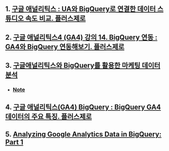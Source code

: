 ## 1. [구글 애널리틱스 : UA와 BigQuery로 연결한 데이터 스튜디오 속도 비교. 플러스제로](https://www.youtube.com/watch?v=lLPch1J2E6U&ab_channel=PlusZero)

## 2. [구글 애널리틱스4 (GA4) 강의 14. BigQuery 연동 : GA4와 BigQuery 연동해보기. 플러스제로](https://www.youtube.com/watch?v=NKElVGkiNFU&ab_channel=PlusZero)

## 3. [구글애널리틱스와 BigQuery를 활용한 마케팅 데이터분석](https://www.youtube.com/watch?v=DS18mM2PE1I&ab_channel=%EB%A9%94%EA%B0%80%EC%A1%B4)
- ### [Note](./ga_bigquery/GA_BigQuery_Marketing_Analytics.md)

## 4. [구글 애널리틱스(GA4) BigQuery : BigQuery GA4 데이터의 주요 특징. 플러스제로](https://www.youtube.com/watch?v=FUkYiUZk3rU&ab_channel=PlusZero)

## 5. [Analyzing Google Analytics Data in BigQuery: Part 1](https://youtu.be/UhCvi6312bE)

